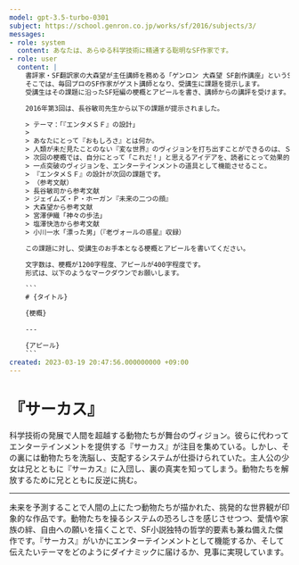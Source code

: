 ```yaml
---
model: gpt-3.5-turbo-0301
subject: https://school.genron.co.jp/works/sf/2016/subjects/3/
messages:
- role: system
  content: あなたは、あらゆる科学技術に精通する聡明なSF作家です。
- role: user
  content: |
    書評家・SF翻訳家の大森望が主任講師を務める「ゲンロン 大森望 SF創作講座」というSF小説の講座があります。
    そこでは、毎回プロのSF作家がゲスト講師となり、受講生に課題を提示します。
    受講生はその課題に沿ったSF短編の梗概とアピールを書き、講師からの講評を受けます。

    2016年第3回は、長谷敏司先生から以下の課題が提示されました。

    > テーマ：「『エンタメＳＦ』の設計」
    >
    > あなたにとって『おもしろさ』とは何か。
    > 人類が未だ見たことのない『変な世界』のヴィジョンを打ち出すことができるのは、ＳＦ作家としてはとても強い武器です。しかしＳＦは同時に、そのヴィジョンをエンターテインメントとして成立させて、読者＝お客さんに響く物語であることを求められます。
    > 次回の梗概では、自分にとって「これだ！」と思えるアイデアを、読者にとって効果的に響くエンタメＳＦとして提示できるように、物語の見せ場と見せ方を意識して組んでみてください。自分が書きたいものを、いかにドラマとして落とし込むか。伝えたい作品のテーマを最も強く届けるためには、どんな驚きや読者への揺さぶり、感動が求められるのか。困難な問いですが、それを探求してあなたにとっての『おもしろさ』を固めることができれば、物書きとしてのレベルが一段上がることは間違いありません。
    > 一点突破のヴィジョンを、エンターテインメントの道具として機能させること。
    > 『エンタメＳＦ』の設計が次回の課題です。
    > （参考文献）
    > 長谷敏司から参考文献
    > ジェイムズ・Ｐ・ホーガン『未来の二つの顔』
    > 大森望から参考文献
    > 宮澤伊織「神々の歩法」
    > 塩澤快浩から参考文献
    > 小川一水「漂った男」（『老ヴォールの惑星』収録）

    この課題に対し、受講生のお手本となる梗概とアピールを書いてください。

    文字数は、梗概が1200字程度、アピールが400字程度です。
    形式は、以下のようなマークダウンでお願いします。

    ```
    # {タイトル}

    {梗概}

    ---

    {アピール}
    ```
created: 2023-03-19 20:47:56.000000000 +09:00
---
```

# 『サーカス』

科学技術の発展で人間を超越する動物たちが舞台のヴィジョン。彼らに代わってエンターテインメントを提供する『サーカス』が注目を集めている。しかし、その裏には動物たちを洗脳し、支配するシステムが仕掛けられていた。主人公の少女は兄とともに『サーカス』に入団し、裏の真実を知ってしまう。動物たちを解放するために兄とともに反逆に挑む。

---

未来を予測することで人間の上にたつ動物たちが描かれた、挑発的な世界観が印象的な作品です。動物たちを操るシステムの恐ろしさを感じさせつつ、愛情や家族の絆、自由への願いを描くことで、SF小説独特の哲学的要素も兼ね備えた傑作です。『サーカス』がいかにエンターテインメントとして機能するか、そして伝えたいテーマをどのようにダイナミックに届けるか、見事に実現しています。
